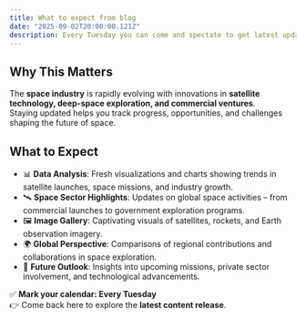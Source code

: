 ```yaml
---
title: What to expect from blog
date: "2025-09-02T20:00:00.121Z"
description: Every Tuesday you can come and spectate to get latest updates .
---
```


## Why This Matters
The **space industry** is rapidly evolving with innovations in **satellite technology, deep-space exploration, and commercial ventures**.  
Staying updated helps you track progress, opportunities, and challenges shaping the future of space.  

## What to Expect
- 📊 **Data Analysis**: Fresh visualizations and charts showing trends in satellite launches, space missions, and industry growth.  
- 🛰️ **Space Sector Highlights**: Updates on global space activities – from commercial launches to government exploration programs.  
- 🖼️ **Image Gallery**: Captivating visuals of satellites, rockets, and Earth observation imagery.  
- 🌍 **Global Perspective**: Comparisons of regional contributions and collaborations in space exploration.  
- 🚀 **Future Outlook**: Insights into upcoming missions, private sector involvement, and technological advancements.  


✅ **Mark your calendar: Every Tuesday**  
👉 Come back here to explore the **latest content release**.  